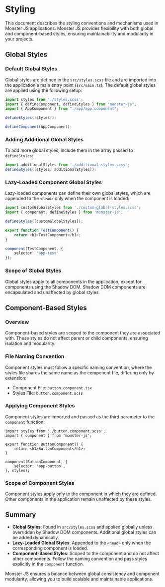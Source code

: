 # Styling

This document describes the styling conventions and mechanisms used in Monster JS applications. Monster JS provides flexibility with both global and component-based styles, ensuring maintainability and modularity in your projects.

## Global Styles

### Default Global Styles

Global styles are defined in the `src/styles.scss` file and are imported into the application's main entry point (`src/main.ts`). The default global styles are applied using the following setup:

```ts
import styles from './styles.scss';
import { defineComponent, defineStyles } from "monster-js";
import { AppComponent } from "./app/app.component";

defineStyles([styles]);

defineComponent(AppComponent);
```

### Adding Additional Global Styles

To add more global styles, include them in the array passed to `defineStyles`:

```ts
import additionalStyles from './additional-styles.scss';
defineStyles([styles, additionalStyles]);
```

### Lazy-Loaded Component Global Styles

Lazy-loaded components can define their own global styles, which are appended to the `<head>` only when the component is loaded:

```ts
import customGlobalStyles from './custom-global-styles.scss';
import { component, defineStyles } from 'monster-js';

defineStyles([customGlobalStyles]);

export function TestComponent() {
    return <h1>TestComponent</h1>;
}

component(TestComponent, {
    selector: 'app-test'
});
```

### Scope of Global Styles

Global styles apply to all components in the application, except for components using the Shadow DOM. Shadow DOM components are encapsulated and unaffected by global styles.

## Component-Based Styles

### Overview

Component-based styles are scoped to the component they are associated with. These styles do not affect parent or child components, ensuring isolation and modularity.

### File Naming Convention

Component styles must follow a specific naming convention, where the styles file shares the same name as the component file, differing only by extension:

* Component File: `button.component.tsx`
* Styles File: `button.component.scss`

### Applying Component Styles

Component styles are imported and passed as the third parameter to the `component` function:

```tsx
import styles from './button.component.scss';
import { component } from 'monster-js';

export function ButtonComponent() {
    return <h1>ButtonComponent</h1>;
}

component(ButtonComponent, {
    selector: 'app-button',
}, styles);
```

### Scope of Component Styles

Component styles apply only to the component in which they are defined. Other components in the application remain unaffected by these styles.

## Summary

* **Global Styles**: Found in `src/styles.scss` and applied globally unless overridden by Shadow DOM components. Additional global styles can be added dynamically.
* **Lazy-Loaded Global Styles**: Appended to the `<head>` only when the corresponding component is loaded.
* **Component-Based Styles**: Scoped to the component and do not affect other components. Follow the naming convention and pass styles explicitly in the `component` function.

Monster JS ensures a balance between global consistency and component modularity, allowing you to build scalable and maintainable applications.
